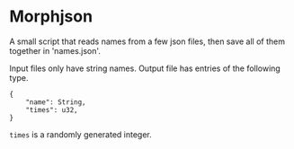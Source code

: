 # Morphjson

A small script that reads names from a few json files, then save all of them together in 'names.json'.

Input files only have string names. Output file has entries of the following type.

```
{
    "name": String,
    "times": u32,
}
```

`times` is a randomly generated integer.

